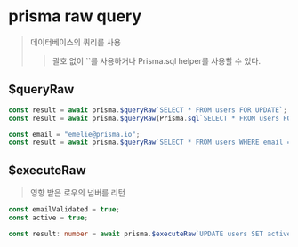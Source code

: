 # prisma raw query

> 데이터베이스의 쿼리를 사용
>
> > 괄호 없이 \`\`를 사용하거나 Prisma.sql helper를 사용할 수 있다.

## $queryRaw

```ts
const result = await prisma.$queryRaw`SELECT * FROM users FOR UPDATE`;
const result = await prisma.$queryRaw(Prisma.sql`SELECT * FROM users FOR UPDATE`);
```

```ts
const email = "emelie@prisma.io";
const result = await prisma.$queryRaw`SELECT * FROM users WHERE email = ${email} FOR UPDATE`;
```

## $executeRaw

> 영향 받은 로우의 넘버를 리턴

```ts
const emailValidated = true;
const active = true;

const result: number = await prisma.$executeRaw`UPDATE users SET active = ${active} WHERE emailValidated = ${emailValidated}`;
```
